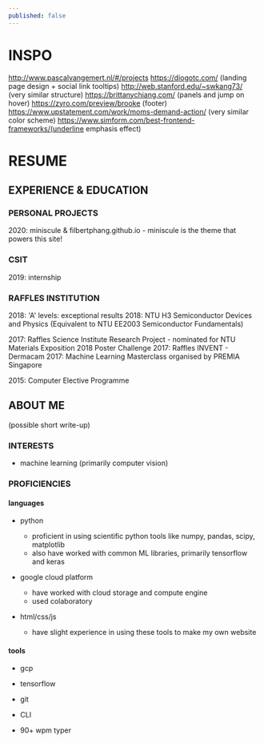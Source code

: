 ```yaml
---
published: false
---
```




# INSPO
http://www.pascalvangemert.nl/#/projects
https://diogotc.com/ (landing page design + social link tooltips)
http://web.stanford.edu/~swkang73/ (very similar structure)
https://brittanychiang.com/ (panels and jump on hover)
https://zyro.com/preview/brooke (footer)
https://www.upstatement.com/work/moms-demand-action/ (very similar color scheme)
https://www.simform.com/best-frontend-frameworks/(underline emphasis effect)

# RESUME

## EXPERIENCE & EDUCATION

### PERSONAL PROJECTS
2020: miniscule & filbertphang.github.io
    - miniscule is the theme that powers this site!

### CSIT
2019: internship

### RAFFLES INSTITUTION
2018: 'A' levels: exceptional results
2018: NTU H3 Semiconductor Devices and Physics (Equivalent to NTU EE2003 Semiconductor Fundamentals)

2017: Raffles Science Institute Research Project
     - nominated for NTU Materials Exposition 2018 Poster Challenge
2017: Raffles INVENT - Dermacam
2017: Machine Learning Masterclass organised by PREMIA Singapore

2015: Computer Elective Programme

## ABOUT ME
(possible short write-up)

### INTERESTS
- machine learning (primarily computer vision)


### PROFICIENCIES
#### languages
- python
    - proficient in using scientific python tools like numpy, pandas, scipy, matplotlib
    - also have worked with common ML libraries, primarily tensorflow and keras

- google cloud platform
    - have worked with cloud storage and compute engine
    - used colaboratory

- html/css/js
    - have slight experience in using these tools to make my own website

#### tools
- gcp
- tensorflow
- git
- CLI

- 90+ wpm typer